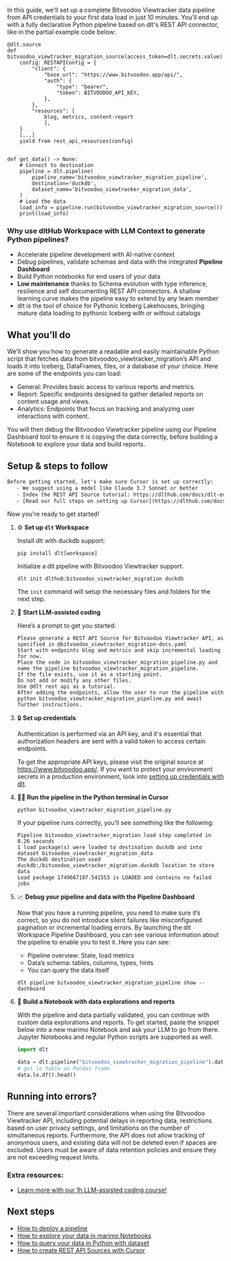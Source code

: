 In this guide, we'll set up a complete Bitvoodoo Viewtracker data pipeline from API credentials to your first data load in just 10 minutes. You'll end up with a fully declarative Python pipeline based on dlt's REST API connector, like in the partial example code below:

```python-outcome
@dlt.source
def bitvoodoo_viewtracker_migration_source(access_token=dlt.secrets.value):
    config: RESTAPIConfig = {
        "client": {
            "base_url": "https://www.bitvoodoo.app/api/",
            "auth": {
                "type": "bearer",
                "token": BITVOODOO_API_KEY,
            },
        },
        "resources": [
            blog, metrics, content-report
            ],
    }
    [...]
    yield from rest_api_resources(config)


def get_data() -> None:
    # Connect to destination
    pipeline = dlt.pipeline(
        pipeline_name='bitvoodoo_viewtracker_migration_pipeline',
        destination='duckdb',
        dataset_name='bitvoodoo_viewtracker_migration_data', 
    )
    # Load the data
    load_info = pipeline.run(bitvoodoo_viewtracker_migration_source())
    print(load_info) 
```

### Why use dltHub Workspace with LLM Context to generate Python pipelines?

- Accelerate pipeline development with AI-native context
- Debug pipelines, validate schemas and data with the integrated **Pipeline Dashboard**
- Build Python notebooks for end users of your data
- **Low maintenance** thanks to Schema evolution with type inference, resilience and self documenting REST API connectors. A shallow learning curve makes the pipeline easy to extend by any team member
- dlt is the tool of choice for Pythonic Iceberg Lakehouses, bringing mature data loading to pythonic Iceberg with or without catalogs

## What you’ll do

We’ll show you how to generate a readable and easily maintainable Python script that fetches data from bitvoodoo_viewtracker_migration’s API and loads it into Iceberg, DataFrames, files, or a database of your choice. Here are some of the endpoints you can load:

- General: Provides basic access to various reports and metrics.
- Report: Specific endpoints designed to gather detailed reports on content usage and views.
- Analytics: Endpoints that focus on tracking and analyzing user interactions with content.

You will then debug the Bitvoodoo Viewtracker pipeline using our Pipeline Dashboard tool to ensure it is copying the data correctly, before building a Notebook to explore your data and build reports.

## Setup & steps to follow

```default
Before getting started, let's make sure Cursor is set up correctly:
   - We suggest using a model like Claude 3.7 Sonnet or better
   - Index the REST API Source tutorial: https://dlthub.com/docs/dlt-ecosystem/verified-sources/rest_api/ and add it to context as **@dlt rest api**
   - [Read our full steps on setting up Cursor](https://dlthub.com/docs/dlt-ecosystem/llm-tooling/cursor-restapi#23-configuring-cursor-with-documentation)
```

Now you're ready to get started!

1. ⚙️ **Set up `dlt` Workspace**
    
    Install dlt with duckdb support:
    ```shell
    pip install dlt[workspace]
    ```

    Initialize a dlt pipeline with Bitvoodoo Viewtracker support.
    ```shell
    dlt init dlthub:bitvoodoo_viewtracker_migration duckdb
    ```

    The `init` command will setup the necessary files and folders for the next step.
    
2. 🤠 **Start LLM-assisted coding**
    
    Here’s a prompt to get you started:
    
    ```prompt
    Please generate a REST API Source for Bitvoodoo Viewtracker API, as specified in @bitvoodoo_viewtracker_migration-docs.yaml 
    Start with endpoints blog and metrics and skip incremental loading for now. 
    Place the code in bitvoodoo_viewtracker_migration_pipeline.py and name the pipeline bitvoodoo_viewtracker_migration_pipeline. 
    If the file exists, use it as a starting point. 
    Do not add or modify any other files. 
    Use @dlt rest api as a tutorial. 
    After adding the endpoints, allow the user to run the pipeline with python bitvoodoo_viewtracker_migration_pipeline.py and await further instructions.
    ```

    
3. 🔒 **Set up credentials** 
    
    Authentication is performed via an API key, and it's essential that authorization headers are sent with a valid token to access certain endpoints.
    
    To get the appropriate API keys, please visit the original source at https://www.bitvoodoo.app/.
    If you want to protect your environment secrets in a production environment, look into [setting up credentials with dlt](https://dlthub.com/docs/walkthroughs/add_credentials).
    
4. 🏃‍♀️ **Run the pipeline in the Python terminal in Cursor**
    
    ```shell
    python bitvoodoo_viewtracker_migration_pipeline.py
    ```
    
    If your pipeline runs correctly, you’ll see something like the following:
    
    ```shell
    Pipeline bitvoodoo_viewtracker_migration load step completed in 0.26 seconds
    1 load package(s) were loaded to destination duckdb and into dataset bitvoodoo_viewtracker_migration_data
    The duckdb destination used duckdb:/bitvoodoo_viewtracker_migration.duckdb location to store data
    Load package 1749667187.541553 is LOADED and contains no failed jobs
    ```
    
5. 📈 **Debug your pipeline and data with the Pipeline Dashboard**

    Now that you have a running pipeline, you need to make sure it’s correct, so you do not introduce silent failures like misconfigured pagination or incremental loading errors. By launching the dlt Workspace Pipeline Dashboard, you can see various information about the pipeline to enable you to test it. Here you can see:
    - Pipeline overview: State, load metrics
    - Data’s schema: tables, columns, types, hints
    - You can query the data itself
    
    ```shell
    dlt pipeline bitvoodoo_viewtracker_migration_pipeline show --dashboard
    ```
    
6. 🐍 **Build a Notebook with data explorations and reports**

    With the pipeline and data partially validated, you can continue with custom data explorations and reports. To get started, paste the snippet below into a new marimo Notebook and ask your LLM to go from there. Jupyter Notebooks and regular Python scripts are supported as well.

    
    ```python
    import dlt

   data = dlt.pipeline("bitvoodoo_viewtracker_migration_pipeline").dataset()
   # get lo table as Pandas frame
   data.lo.df().head()
    ```

## Running into errors?

There are several important considerations when using the Bitvoodoo Viewtracker API, including potential delays in reporting data, restrictions based on user privacy settings, and limitations on the number of simultaneous reports. Furthermore, the API does not allow tracking of anonymous users, and existing data will not be deleted even if spaces are excluded. Users must be aware of data retention policies and ensure they are not exceeding request limits.

### Extra resources:

- [Learn more with our 1h LLM-assisted coding course!](https://www.youtube.com/watch?v=GGid70rnJuM)

## Next steps

- [How to deploy a pipeline](https://dlthub.com/docs/walkthroughs/deploy-a-pipeline)
- [How to explore your data in marimo Notebooks](https://dlthub.com/docs/general-usage/dataset-access/marimo)
- [How to query your data in Python with dataset](https://dlthub.com/docs/general-usage/dataset-access/dataset)
- [How to create REST API Sources with Cursor](https://dlthub.com/docs/dlt-ecosystem/llm-tooling/cursor-restapi)